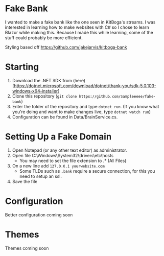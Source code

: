 # Fake Bank
I wanted to make a fake bank like the one seen in KitBoga's streams.
I was interested in learning how to make websites with C# so I chose to learn Blazor while making this.
Because I made this while learning, some of the stuff could probably be more efficient.

Styling based off https://github.com/jakejarvis/kitboga-bank

# Starting
1. Download the .NET SDK from (here)[https://dotnet.microsoft.com/download/dotnet/thank-you/sdk-5.0.103-windows-x64-installer]
2. Clone this repository (`git clone https://github.com/Sampleeeee/fake-bank`)
3. Enter the folder of the repository and type `dotnet run`. (If you know what you're doing and want to make changes live, type `dotnet watch run`)
4. Configuration can be found in Data/BrainService.cs.

# Setting Up a Fake Domain
1. Open Notepad (or any other text editor) as administrator.
2. Open file C:\Windows\System32\drivers\etc\hosts
    - You may need to set the file extension to .* (All Files)
3. On a new line add `127.0.0.1 yourwebsite.com`
    - Some TLDs such as `.bank` require a secure connection, for this you need to setup an ssl.
4. Save the file

# Configuration
Better configuration coming soon

# Themes
Themes coming soon
